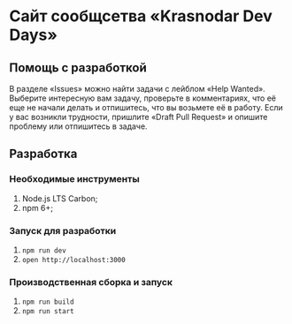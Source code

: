 # Сайт сообщсетва «Krasnodar Dev Days»

## Помощь с разработкой

В разделе «Issues» можно найти задачи с лейблом «Help Wanted».
Выберите интересную вам задачу, проверьте в комментариях,
что её еще не начали делать и отпишитесь, что вы возьмете её в работу.
Если у вас возникли трудности, пришлите «Draft Pull Request» и опишите проблему
или отпишитесь в задаче.

## Разработка

### Необходимые инструменты

1. Node.js LTS Carbon;
1. npm 6+;

### Запуск для разработки

1. `npm run dev`
1. `open http://localhost:3000`

### Производственная сборка и запуск

1. `npm run build`
1. `npm run start`

